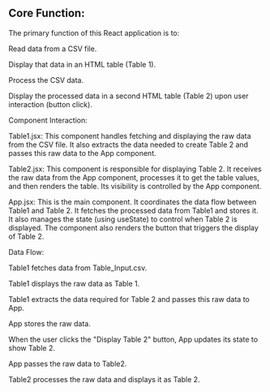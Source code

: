 ## Core Function: ##

The primary function of this React application is to:

Read data from a CSV file.

Display that data in an HTML table (Table 1).

Process the CSV data.

Display the processed data in a second HTML table (Table 2) upon user interaction (button click).

Component Interaction:

Table1.jsx: This component handles fetching and displaying the raw data from the CSV file.  It also extracts the data needed to create Table 2 and passes this raw data to the App component.

Table2.jsx: This component is responsible for displaying Table 2.  It receives the raw data from the App component, processes it to get the table values, and then renders the table.  Its visibility is controlled by the App component.

App.jsx: This is the main component.  It coordinates the data flow between Table1 and Table 2.  It fetches the processed data from Table1 and stores it.  It also manages the state (using useState) to control when Table 2 is displayed.  The component also renders the button that triggers the display of Table 2.

Data Flow:

Table1 fetches data from Table_Input.csv.

Table1 displays the raw data as Table 1.

Table1 extracts the data required for Table 2 and passes this raw data to App.

App stores the raw data.

When the user clicks the "Display Table 2" button, App updates its state to show Table 2.

App passes the raw data to Table2.

Table2 processes the raw data and displays it as Table 2.
